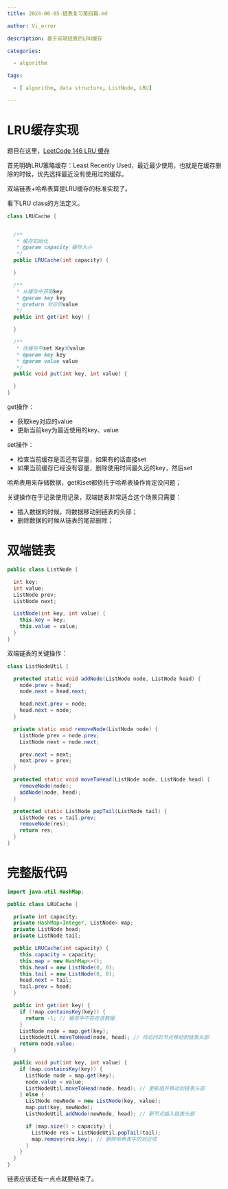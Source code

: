 ```yaml
---
title: 2024-06-05-链表复习第四篇.md

author: Vi_error

description: 基于双端链表的LRU缓存

categories:

  - algorithm

tags:

  - [ algorithm, data structure, ListNode, LRU]

---
```

# LRU缓存实现

题目在这里，[LeetCode 146 LRU 缓存](https://leetcode.cn/problems/lru-cache/description)

首先明确LRU策略缓存：Least Recently Used，最近最少使用，也就是在缓存删除的时候，优先选择最近没有使用过的缓存。

双端链表+哈希表算是LRU缓存的标准实现了。

看下LRU class的方法定义。

```java
class LRUCache {


  /**
   * 缓存初始化
   * @param capacity 缓存大小
   */
  public LRUCache(int capacity) {

  }

  /**
   * 从缓存中获取key
   * @param key key
   * @return 对应的value
   */
  public int get(int key) {

  }

  /**
   * 往缓存中set Key和value
   * @param key key
   * @param value value
   */
  public void put(int key, int value) {

  }
}
```

get操作：
- 获取key对应的value
- 更新当前key为最近使用的key、value

set操作：
- 检查当前缓存是否还有容量，如果有的话直接set
- 如果当前缓存已经没有容量，删除使用时间最久远的key，然后set

哈希表用来存储数据，get和set都依托于哈希表操作肯定没问题；

关键操作在于记录使用记录，双端链表非常适合这个场景只需要：
- 插入数据的时候，将数据移动到链表的头部；
- 删除数据的时候从链表的尾部删除；

# 双端链表
```java
public class ListNode {

  int key;
  int value;
  ListNode prev;
  ListNode next;

  ListNode(int key, int value) {
    this.key = key;
    this.value = value;
  }
}
```

双端链表的关键操作：

```java
class ListNodeUtil {

  protected static void addNode(ListNode node, ListNode head) {
    node.prev = head;
    node.next = head.next;

    head.next.prev = node;
    head.next = node;
  }

  private static void removeNode(ListNode node) {
    ListNode prev = node.prev;
    ListNode next = node.next;

    prev.next = next;
    next.prev = prev;
  }

  protected static void moveToHead(ListNode node, ListNode head) {
    removeNode(node);
    addNode(node, head);
  }

  protected static ListNode popTail(ListNode tail) {
    ListNode res = tail.prev;
    removeNode(res);
    return res;
  }
}
```

# 完整版代码

```java
import java.util.HashMap;

public class LRUCache {

  private int capacity;
  private HashMap<Integer, ListNode> map;
  private ListNode head;
  private ListNode tail;

  public LRUCache(int capacity) {
    this.capacity = capacity;
    this.map = new HashMap<>();
    this.head = new ListNode(0, 0);
    this.tail = new ListNode(0, 0);
    head.next = tail;
    tail.prev = head;
  }

  public int get(int key) {
    if (!map.containsKey(key)) {
      return -1; // 缓存中不存在该数据
    }
    ListNode node = map.get(key);
    ListNodeUtil.moveToHead(node, head); // 将访问的节点移动到链表头部
    return node.value;
  }

  public void put(int key, int value) {
    if (map.containsKey(key)) {
      ListNode node = map.get(key);
      node.value = value;
      ListNodeUtil.moveToHead(node, head); // 更新值并移动到链表头部
    } else {
      ListNode newNode = new ListNode(key, value);
      map.put(key, newNode);
      ListNodeUtil.addNode(newNode, head); // 新节点插入链表头部

      if (map.size() > capacity) {
        ListNode res = ListNodeUtil.popTail(tail);
        map.remove(res.key); // 删除哈希表中的对应项
      }
    }
  }
}
```

链表应该还有一点点就要结束了。